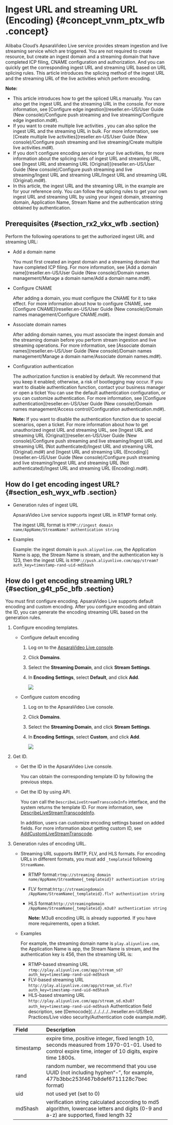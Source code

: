 # Ingest URL and streaming URL \(Encoding\) {#concept_vnm_ptx_wfb .concept}

Alibaba Cloud’s ApsaraVideo Live service provides stream ingestion and live streaming service which are triggered. You are not required to create resource, but create an ingest domain and a streaming domain that have completed ICP filing, CNAME configuration and authorization. And you can quickly get the corresponding ingest URL and streaming URL based on URL splicing rules. This article introduces the splicing method of the ingest URL and the streaming URL of the live activities which perform encoding.

**Note:** 

-   This article introduces how to get the spliced URLs manually. You can also get the ingest URL and the streaming URL in the console. For more information, see [Configure edge ingestion](reseller.en-US/User Guide (New console)/Configure push streaming and live streaming/Configure edge ingestion.md#).
-   If you want to create multiple live activities , you can also splice the ingest URL and the streaming URL in bulk. For more information, see [Create multiple live activities](reseller.en-US/User Guide (New console)/Configure push streaming and live streaming/Create multiple live activities.md#).
-   If you don't configure encoding service for your live activities, for more information about the splicing rules of ingest URL and streaming URL, see [Ingest URL and streaming URL \(Original\)](reseller.en-US/User Guide (New console)/Configure push streaming and live streaming/Ingest URL and streaming URL/Ingest URL and streaming URL (Original).md#).
-   In this article, the ingest URL and the streaming URL in the example are for your reference only. You can follow the splicing rules to get your own ingest URL and streaming URL by using your ingest domain, streaming domain, Application Name, Stream Name and the authentication string obtained by authentication.

## Prerequisites {#section_rx2_vkx_wfb .section}

Perform the following operations to get the authorized ingest URL and streaming URL:

-   Add a domain name

    You must first created an ingest domain and a streaming domain that have completed ICP filing. For more information, see [Add a domain name](reseller.en-US/User Guide (New console)/Domain names management/Manage a domain name/Add a domain name.md#).

-   Configure CNAME

    After adding a domain, you must configure the CNAME for it to take effect. For more information about how to configure CNAME, see [Configure CNAME](reseller.en-US/User Guide (New console)/Domain names management/Configure CNAME.md#).

-   Associate domain names

    After adding domain names, you must associate the ingest domain and the streaming domain before you perform stream ingestion and live streaming operations. For more information, see [Associate domain names](reseller.en-US/User Guide (New console)/Domain names management/Manage a domain name/Associate domain names.md#).

-   Configuration authentication

    The authorization function is enabled by default. We recommend that you keep it enabled; otherwise, a risk of bootlegging may occur. If you want to disable authentication function, contact your business manager or open a ticket You can use the default authentication configuration, or you can customize authentication. For more information, see [Configure authentication](reseller.en-US/User Guide (New console)/Domain names management/Access control/Configuration authentication.md#).

    **Note:** If you want to disable the authentication function due to special scenarios, open a ticket. For more information about how to get unauthorized ingest URL and streaming URL, see [Ingest URL and streaming URL \(Original\)](reseller.en-US/User Guide (New console)/Configure push streaming and live streaming/Ingest URL and streaming URL (Not authenticated)/Ingest URL and streaming URL (Original).md#) and [Ingest URL and streaming URL \(Encoding\)](reseller.en-US/User Guide (New console)/Configure push streaming and live streaming/Ingest URL and streaming URL (Not authenticated)/Ingest URL and streaming URL (Encoding).md#).


## How do I get encoding ingest URL? {#section_esh_wyx_wfb .section}

-   Generation rules of ingest URL

    ApsaraVideo Live service supports ingest URL in RTMP format only.

    The ingest URL format is `RTMP://ingest domain name/AppName/StreamName? authentication string`

-   Examples

    Example: the ingest domain is `push.aliyunlive.com`, the Application Name is app, the Stream Name is stream, and the authentication key is 123, then the ingest URL is `RTMP://push.aliyunlive.com/app/stream? auth_key=timestamp-rand-uid-md5hash`


## How do I get encoding streaming URL? {#section_g4t_p5c_bfb .section}

You must first configure encoding. ApsaraVideo Live supports default encoding and custom encoding. After you configure encoding and obtain the ID, you can generate the encoding streaming URL based on the generation rules.

1.  Configure encoding templates.
    -   Configure default encoding
        1.  Log on to the [ApsaraVideo Live console](https://partners-intl.aliyun.com/login-required#/live).
        2.  Click **Domains**.
        3.  Select the **Streaming Domain**, and click **Stream Settings**.
        4.  In **Encoding Settings**, select **Default**, and click **Add**.

            ![](http://static-aliyun-doc.oss-cn-hangzhou.aliyuncs.com/assets/img/23686/154806368837638_en-US.png)

    -   Configure custom encoding
        1.  Log on to the ApsaraVideo Live console.
        2.  Click **Domains**.
        3.  Select the **Streaming Domain**, and click **Stream Settings**.
        4.  In **Encoding Settings**, select **Custom**, and click **Add**.

            ![](http://static-aliyun-doc.oss-cn-hangzhou.aliyuncs.com/assets/img/23686/154806368837640_en-US.png)

2.  Get ID.
    -   Get the ID in the ApsaraVideo Live console.

        You can obtain the corresponding template ID by following the previous steps.

    -   Get the ID by using API.

        You can call the `DescribeLiveStreamTranscodeInfo` interface, and the system returns the template ID. For more information, see [DescribeLiveStreamTranscodeInfo](https://www.alibabacloud.com/help/zh/doc-detail/45048.htm?spm=a2c63.p38356.b99.112.786d7e67D5ejMm).

        In addition, users can customize encoding settings based on added fields. For more information about getting custom ID, see [AddCustomLiveStreamTranscode](https://www.alibabacloud.com/help/zh/doc-detail/66944.htm?spm=a2c63.p38356.b99.110.6b2f81477s8SMF).

3.  Generation rules of encoding URL.

    -   Streaming URL supports RMTP, FLV, and HLS formats. For encoding URLs in different formats, you must add `_templateid` following `StreamName`.
        -   RTMP format:`rtmp://streaming domain name/AppName/StreamName{_templateid}? authentication string`
        -   FLV format:`http://streamingdomain /AppName/StreamName{_templateid}.flv? authentication string`
        -   HLS format:`http://streamingdomain /AppName/StreamName{_templateid}.m3u8? authentication string`

            **Note:** M3u8 encoding URL is already supported. If you have more requirements, open a ticket.

    -   Examples

        For example, the streaming domain name is `play.aliyunlive.com`, the Application Name is app, the Stream Name is stream, and the authentication key is 456, then the streaming URL is:

        -   RTMP-based streaming URL `rtmp://play.aliyunlive.com/app/stream_sd? auth_key=timestamp-rand-uid-md5hash`
        -   FLV-based streaming URL `http://play.aliyunlive.com/app/stream_sd.flv? auth_key=timestamp-rand-uid-md5hash`
        -   HLS-based streaming URL `http://play.aliyunlive.com/app/stream_sd.m3u8? auth_key=timestamp-rand-uid-md5hash`
    Authentication field description, see [Democode](../../../../../reseller.en-US/Best Practices/Live video security/Authentication code example.md#).

    |Field|Description|
    |:----|:----------|
    |timestamp|expire time, positive integer, fixed length 10, seconds measured from 1970-01-01. Used to control expire time, integer of 10 digits, expire time 1800s.|
    |rand|random number, we recommend that you use UUID \(not including hyphen“-”, for example, 477b3bbc253f467b8def6711128c7bec format\)|
    |uid|not used yet \(set to 0\)|
    |md5hash|verification string calculated according to md5 algorithm, lowercase letters and digits \(0-9 and a-z\) are supported, fixed length 32|


